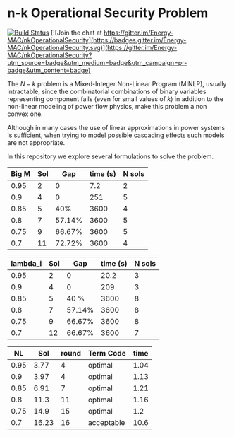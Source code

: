 # n-k Operational Security Problem
[![Build Status](https://travis-ci.org/Energy-MAC/nkOperationalSecurity.svg?branch=master)](https://travis-ci.org/Energy-MAC/nkOperationalSecurity) [![Join the chat at https://gitter.im/Energy-MAC/nkOperationalSecurity](https://badges.gitter.im/Energy-MAC/nkOperationalSecurity.svg)](https://gitter.im/Energy-MAC/nkOperationalSecurity?utm_source=badge&utm_medium=badge&utm_campaign=pr-badge&utm_content=badge)

The $N-k$ problem is a Mixed-Integer Non-Linear Program (MINLP), usually intractable, since the combinatorial combinations of binary variables representing component fails (even for small values of $k$) in addition to the non-linear modeling of power flow physics, make this problem a non convex one.

Although in many cases the use of linear approximations in power systems is sufficient, when trying to model possible cascading effects such models are not appropriate.

In this repository we explore several formulations to solve the problem.



| Big M  | Sol   | Gap   | time (s)   | N sols |
|--------|-------|-------|------------|--------|
| 0.95   | 2     | 0     | 7.2        | 2      |
| 0.9    | 4     | 0     | 251        | 5      |
| 0.85   | 5     | 40%   | 3600       | 4      |
| 0.8    | 7     | 57.14% | 3600       | 5      |
| 0.75   | 9     | 66.67%    | 3600       | 5      |
| 0.7    | 11    | 72.72%| 3600       | 4      |


| lambda_i | Sol   | Gap   | time (s)   | N sols |
|--------|-------|-------|------------|--------|
| 0.95   | 2     | 0     | 20.2       |  3      |
| 0.9    | 4     | 0     | 209        |   3     |
| 0.85   | 5     | 40 %   | 3600       |  8    |
| 0.8    | 7     |57.14%  | 3600       |   8    |
| 0.75   | 9    |   66.67%    |   3600         |    8    |
| 0.7    |   12    |   66.67%    |    3600        |   7     |


| NL     | Sol   | round | Term Code       | time   |
|--------|-------|-------|------------|--------|
| 0.95   | 3.77  | 4     | optimal     | 1.04   |
| 0.9    | 3.97  | 4     | optimal    | 1.13   |
| 0.85   | 6.91  | 7     | optimal    | 1.21   |
| 0.8    | 11.3  | 11    | optimal    | 1.16   |
| 0.75   | 14.9  | 15    | optimal    | 1.2    |
| 0.7    | 16.23 | 16    | acceptable | 10.6   |
